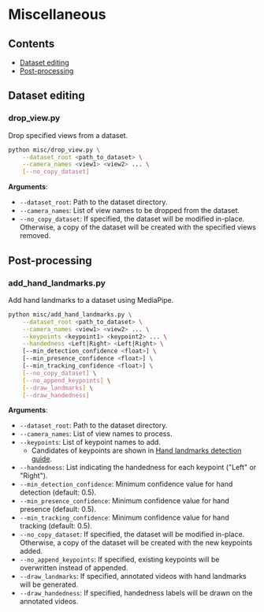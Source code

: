 # Miscellaneous

## Contents

- [Dataset editing](#dataset-editing)
- [Post-processing](#post-processing)

## Dataset editing
### drop_view.py
Drop specified views from a dataset.

```sh
python misc/drop_view.py \
    --dataset_root <path_to_dataset> \
    --camera_names <view1> <view2> ... \
    [--no_copy_dataset]
```

**Arguments**:
- `--dataset_root`: Path to the dataset directory.
- `--camera_names`: List of view names to be dropped from the dataset.
- `--no_copy_dataset`: If specified, the dataset will be modified in-place. Otherwise, a copy of the dataset will be created with the specified views removed.

## Post-processing
### add_hand_landmarks.py
Add hand landmarks to a dataset using MediaPipe.

```sh
python misc/add_hand_landmarks.py \
    --dataset_root <path_to_dataset> \
    --camera_names <view1> <view2> ... \
    --keypoints <keypoint1> <keypoint2> ... \
    --handedness <Left|Right> <Left|Right> \
    [--min_detection_confidence <float>] \
    [--min_presence_confidence <float>] \
    [--min_tracking_confidence <float>] \
    [--no_copy_dataset] \
    [--no_append_keypoints] \
    [--draw_landmarks] \
    [--draw_handedness]
```

**Arguments**:
- `--dataset_root`: Path to the dataset directory.
- `--camera_names`: List of view names to process.
- `--keypoints`: List of keypoint names to add.
    + Candidates of keypoints are shown in [Hand landmarks detection guide](https://ai.google.dev/edge/mediapipe/solutions/vision/hand_landmarker#models).
- `--handedness`: List indicating the handedness for each keypoint ("Left" or "Right").
- `--min_detection_confidence`: Minimum confidence value for hand detection (default: 0.5).
- `--min_presence_confidence`: Minimum confidence value for hand presence (default: 0.5).
- `--min_tracking_confidence`: Minimum confidence value for hand tracking (default: 0.5).
- `--no_copy_dataset`: If specified, the dataset will be modified in-place. Otherwise, a copy of the dataset will be created with the new keypoints added.
- `--no_append_keypoints`: If specified, existing keypoints will be overwritten instead of appended.
- `--draw_landmarks`: If specified, annotated videos with hand landmarks will be generated.
- `--draw_handedness`: If specified, handedness labels will be drawn on the annotated videos.
